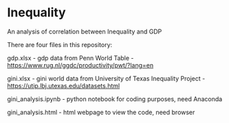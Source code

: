 # Inequality
An analysis of correlation between Inequality and GDP

There are four files in this repository:

gdp.xlsx - gdp data from Penn World Table - https://www.rug.nl/ggdc/productivity/pwt/?lang=en

gini.xlsx - gini world data from University of Texas Inequality Project - https://utip.lbj.utexas.edu/datasets.html

gini_analysis.ipynb - python notebook for coding purposes, need Anaconda

gini_analysis.html - html webpage to view the code, need browser

